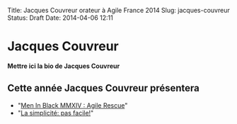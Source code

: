 Title: Jacques Couvreur orateur à Agile France 2014 
Slug: jacques-couvreur
Status: Draft
Date: 2014-04-06 12:11

# Jacques Couvreur

**Mettre ici la bio de Jacques Couvreur**
## Cette année Jacques Couvreur présentera

* "[Men In Black MMXIV : Agile Rescue](../sessions/men-in-black-mmxiv-agile-rescue.html)"
* "[La simplicité: pas facile!](../sessions/la-simplicite-pas-facile.html)"


